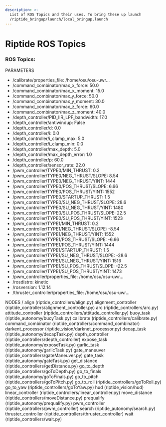 ```yaml
---
description: >-
  List of ROS Topics and their uses. To bring these up launch
  /riptide_bringup/launch/local_bringup.launch
---
```


# Riptide ROS Topics

### ROS Topics:

PARAMETERS

* /calibrate/properties\_file: /home/osu/osu-uwr...
* /command\_combinator/max\_x\_force: 50.0
* /command\_combinator/max\_x\_moment: 15.0
* /command\_combinator/max\_y\_force: 50.0
* /command\_combinator/max\_y\_moment: 30.0
* /command\_combinator/max\_z\_force: 60.0
* /command\_combinator/max\_z\_moment: 40.0
* /depth\_controller/PID\_IIR\_LPF\_bandwidth: 17.0
* /depth\_controller/antiwindup: False
* /depth\_controller/d: 0.0
* /depth\_controller/i: 0.0
* /depth\_controller/i\_clamp\_max: 5.0
* /depth\_controller/i\_clamp\_min: 0.0
* /depth\_controller/max\_depth: 5.0
* /depth\_controller/max\_depth\_error: 1.0
* /depth\_controller/p: 60.0
* /depth\_controller/sensor\_rate: 22.0
* /pwm\_controller/TYPE0/MIN\_THRUST: 0.2
* /pwm\_controller/TYPE0/NEG\_THRUST/SLOPE: 8.54
* /pwm\_controller/TYPE0/NEG\_THRUST/YINT: 1444
* /pwm\_controller/TYPE0/POS\_THRUST/SLOPE: 6.66
* /pwm\_controller/TYPE0/POS\_THRUST/YINT: 1552
* /pwm\_controller/TYPE0/STARTUP\_THRUST: 1.5
* /pwm\_controller/TYPE0/SU\_NEG\_THRUST/SLOPE: 28.6
* /pwm\_controller/TYPE0/SU\_NEG\_THRUST/YINT: 1480
* /pwm\_controller/TYPE0/SU\_POS\_THRUST/SLOPE: 22.5
* /pwm\_controller/TYPE0/SU\_POS\_THRUST/YINT: 1523
* /pwm\_controller/TYPE1/MIN\_THRUST: 0.2
* /pwm\_controller/TYPE1/NEG\_THRUST/SLOPE: -8.54
* /pwm\_controller/TYPE1/NEG\_THRUST/YINT: 1552
* /pwm\_controller/TYPE1/POS\_THRUST/SLOPE: -6.66
* /pwm\_controller/TYPE1/POS\_THRUST/YINT: 1444
* /pwm\_controller/TYPE1/STARTUP\_THRUST: 1.5
* /pwm\_controller/TYPE1/SU\_NEG\_THRUST/SLOPE: -28.6
* /pwm\_controller/TYPE1/SU\_NEG\_THRUST/YINT: 1516
* /pwm\_controller/TYPE1/SU\_POS\_THRUST/SLOPE: -22.5
* /pwm\_controller/TYPE1/SU\_POS\_THRUST/YINT: 1473
* /pwm\_controller/properties\_file: /home/osu/osu-uwr...
* /rosdistro: kinetic
* /rosversion: 1.12.14
* /thruster\_controller/properties\_file: /home/osu/osu-uwr...

NODES / align \(riptide\_controllers/align.py\) alignment\_controller \(riptide\_controllers/alignment\_controller.py\) arc \(riptide\_controllers/arc.py\) attitude\_controller \(riptide\_controllers/attitude\_controller.py\) buoy\_task \(riptide\_autonomy/buoyTask.py\) calibrate \(riptide\_controllers/calibrate.py\) command\_combinator \(riptide\_controllers/command\_combinator\) darkent\_processor \(riptide\_vision/darknet\_processor.py\) decap\_task \(riptide\_autonomy/decapTask.py\) depth\_controller \(riptide\_controllers/depth\_controller\) expose\_task \(riptide\_autonomy/exposeTask.py\) garlic\_task \(riptide\_autonomy/garlicTask.py\) gate\_maneuver \(riptide\_controllers/gateManeuver.py\) gate\_task \(riptide\_autonomy/gateTask.py\) get\_distance \(riptide\_controllers/getDistance.py\) go\_to\_depth \(riptide\_controllers/goToDepth.py\) go\_to\_finals \(riptide\_autonomy/goToFinals.py\) go\_to\_pitch \(riptide\_controllers/goToPitch.py\) go\_to\_roll \(riptide\_controllers/goToRoll.py\) go\_to\_yaw \(riptide\_controllers/goToYaw.py\) hud \(riptide\_vision/hud\) linear\_controller \(riptide\_controllers/linear\_controller.py\) move\_distance \(riptide\_controllers/moveDistance.py\) prequalify \(riptide\_autonomy/prequalify.py\) pwm\_controller \(riptide\_controllers/pwm\_controller\) search \(riptide\_autonomy/search.py\) thruster\_controller \(riptide\_controllers/thruster\_controller\) wait \(riptide\_controllers/wait.py\)



